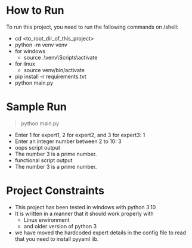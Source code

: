 # How to Run
To run this project, you need to run the following commands on /shell:
- cd <to_root_dir_of_this_project>
- python -m venv venv
- for windows 
  - source .\venv\Scripts\activate
- for linux
  - source venv/bin/activate
- pip install -r requirements.txt
- python main.py

# Sample Run
> python main.py
- Enter 1 for expert1, 2 for expert2, and 3 for expert3: 1
- Enter an integer number between 2 to 10: 3
- oops script output
- The number 3 is a prime number.
- functional script output
- The number 3 is a prime number.

# Project Constraints
- This project has been tested in windows with python 3.10
- It is written in a manner that it should work properly with 
  - Linux environment
  - and older version of python 3
- we have moved the hardcoded expert details in the config file to read that you need to install pyyaml lib.



